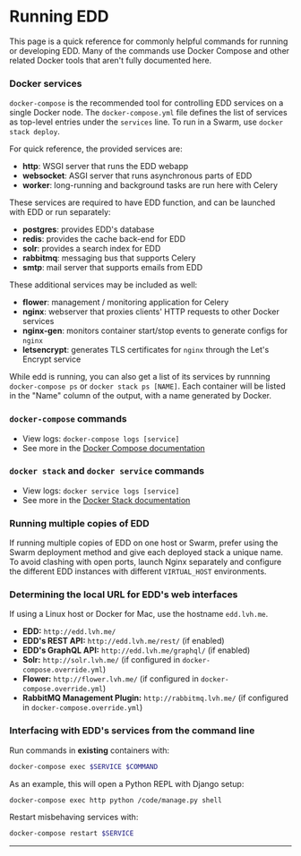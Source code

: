 # Running EDD

This page is a quick reference for commonly helpful commands for running or
developing EDD. Many of the commands use Docker Compose and other related
Docker tools that aren't fully documented here.

### Docker services

`docker-compose` is the recommended tool for controlling EDD services on a
single Docker node. The `docker-compose.yml` file defines the list of
services as top-level entries under the `services` line. To run in a Swarm,
use `docker stack deploy`.

For quick reference, the provided services are:

-   **http**: WSGI server that runs the EDD webapp
-   **websocket**: ASGI server that runs asynchronous parts of EDD
-   **worker**: long-running and background tasks are run here with Celery

These services are required to have EDD function, and can be launched with EDD
or run separately:

-   **postgres**: provides EDD's database
-   **redis**: provides the cache back-end for EDD
-   **solr**: provides a search index for EDD
-   **rabbitmq**: messaging bus that supports Celery
-   **smtp**: mail server that supports emails from EDD

These additional services may be included as well:

-   **flower**: management / monitoring application for Celery
-   **nginx**: webserver that proxies clients' HTTP requests to other Docker services
-   **nginx-gen**: monitors container start/stop events to generate configs for `nginx`
-   **letsencrypt**: generates TLS certificates for `nginx` through the Let's Encrypt service

While edd is running, you can also get a list of its services by runnning
`docker-compose ps` or `docker stack ps [NAME]`. Each container will be
listed in the "Name" column of the output, with a name generated by Docker.

### `docker-compose` commands

-   View logs: `docker-compose logs [service]`
-   See more in the [Docker Compose documentation][1]

### `docker stack` and `docker service` commands

-   View logs: `docker service logs [service]`
-   See more in the [Docker Stack documentation][2]

### Running multiple copies of EDD

If running multiple copies of EDD on one host or Swarm, prefer using the
Swarm deployment method and give each deployed stack a unique name. To
avoid clashing with open ports, launch Nginx separately and configure the
different EDD instances with different `VIRTUAL_HOST` environments.

### Determining the local URL for EDD's web interfaces

If using a Linux host or Docker for Mac, use the hostname `edd.lvh.me`.

-   **EDD:** `http://edd.lvh.me/`
-   **EDD's REST API:** `http://edd.lvh.me/rest/` (if enabled)
-   **EDD's GraphQL API:** `http://edd.lvh.me/graphql/` (if enabled)
-   **Solr:** `http://solr.lvh.me/` (if configured in `docker-compose.override.yml`)
-   **Flower:** `http://flower.lvh.me/` (if configured in `docker-compose.override.yml`)
-   **RabbitMQ Management Plugin:** `http://rabbitmq.lvh.me/` (if configured in
    `docker-compose.override.yml`)

### Interfacing with EDD's services from the command line

Run commands in **existing** containers with:

```bash
docker-compose exec $SERVICE $COMMAND
```

As an example, this will open a Python REPL with Django setup:

```bash
docker-compose exec http python /code/manage.py shell
```

Restart misbehaving services with:

```bash
docker-compose restart $SERVICE
```

---

[1]: https://docs.docker.com/compose/overview/
[2]: https://docs.docker.com/engine/reference/commandline/stack/
